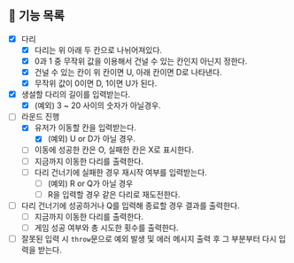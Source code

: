## 🧾 기능 목록

- [x] 다리
  - [x] 다리는 위 아래 두 칸으로 나뉘어져있다.
  - [x] 0과 1 중 무작위 값을 이용해서 건널 수 있는 칸인지 아닌지 정한다.
  - [x] 건널 수 있는 칸이 위 칸이면 U, 아래 칸이면 D로 나타낸다.
  - [x] 무작위 값이 0이면 D, 1이면 U가 된다.
- [x] 생설할 다리의 길이를 입력받는다.
  - [x] (예외) 3 ~ 20 사이의 숫자가 아닐경우.
- [ ] 라운드 진행
  - [x] 유저가 이동할 칸을 입력받는다.
    - [x] (예외) U or D가 아닐 경우.
  - [ ] 이동에 성공한 칸은 O, 실패한 칸은 X로 표시한다.
  - [ ] 지금까지 이동한 다리를 출력한다.
  - [ ] 다리 건너기에 실패한 경우 재시작 여부를 입력받는다.
    - [ ] (예외) R or Q가 아닐 경우
    - [ ] R을 입력할 경우 같은 다리로 재도전한다.
- [ ] 다리 건너기에 성공하거나 Q를 입력해 종료할 경우 결과를 출력한다.
  - [ ] 지금까지 이동한 다리를 출력한다.
  - [ ] 게임 성공 여부와 총 시도한 횟수를 출력한다.
- [ ] 잘못된 입력 시 `throw`문으로 예외 발생 및 에러 메시지 출력 후 그 부분부터 다시 입력을 받는다.
